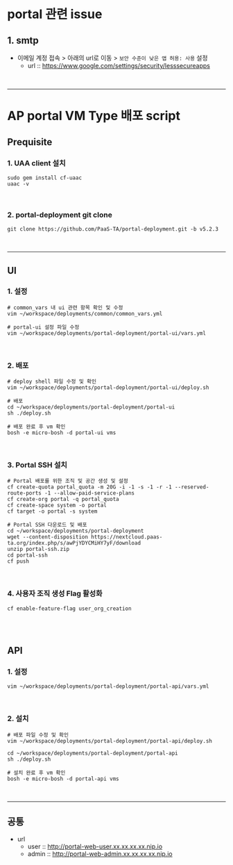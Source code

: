 # portal 관련 issue
## 1. smtp
- 이메일 계정 접속 > 아래의 url로 이동 > `보안 수준이 낮은 앱 허용: 사용` 설정
  - url :: https://www.google.com/settings/security/lesssecureapps

<br />

---

# AP portal VM Type 배포 script

## Prequisite
### 1. UAA client 설치
```shell
sudo gem install cf-uaac
uaac -v
```

<br />

### 2. portal-deployment git clone
```shell
git clone https://github.com/PaaS-TA/portal-deployment.git -b v5.2.3
```

<br />

---

## UI

### 1. 설정
```shell
# common_vars 내 ui 관련 항목 확인 및 수정
vim ~/workspace/deployments/common/common_vars.yml

# portal-ui 설정 파일 수정
vim ~/workspace/deployments/portal-deployment/portal-ui/vars.yml
```

<br />

### 2. 배포
```shell
# deploy shell 파일 수정 및 확인
vim ~/workspace/deployments/portal-deployment/portal-ui/deploy.sh

# 배포
cd ~/workspace/deployments/portal-deployment/portal-ui   
sh ./deploy.sh  

# 배포 완료 후 vm 확인
bosh -e micro-bosh -d portal-ui vms
```

<br />

### 3. Portal SSH 설치
```shell
# Portal 배포를 위한 조직 및 공간 생성 및 설정
cf create-quota portal_quota -m 20G -i -1 -s -1 -r -1 --reserved-route-ports -1 --allow-paid-service-plans
cf create-org portal -q portal_quota
cf create-space system -o portal
cf target -o portal -s system

# Portal SSH 다운로드 및 배포
cd ~/workspace/deployments/portal-deployment
wget --content-disposition https://nextcloud.paas-ta.org/index.php/s/awPjYDYCMiHY7yF/download
unzip portal-ssh.zip
cd portal-ssh
cf push
```

<br />

### 4. 사용자 조직 생성 Flag 활성화
```shell
cf enable-feature-flag user_org_creation
```

<br /><br />

## API
### 1. 설정
```shell
vim ~/workspace/deployments/portal-deployment/portal-api/vars.yml
```

<br />

### 2. 설치
```shell
# 배포 파일 수정 및 확인
vim ~/workspace/deployments/portal-deployment/portal-api/deploy.sh

cd ~/workspace/deployments/portal-deployment/portal-api 
sh ./deploy.sh 

# 설치 완료 후 vm 확인
bosh -e micro-bosh -d portal-api vms
```

<br />

---

## 공통
- url
  - user :: http://portal-web-user.xx.xx.xx.xx.nip.io
  - admin :: http://portal-web-admin.xx.xx.xx.xx.nip.io
